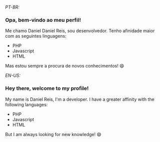 *PT-BR:*

### Opa, bem-vindo ao meu perfil!

Me chamo Daniel Daniel Reis, sou desenvolvedor.
Tenho afinidade maior com as seguintes linguagens:

* PHP
* Javascript
* HTML

Mas estou sempre a procura de novos conhecimentos! 😄

*EN-US:*

### Hey there, welcome to my profile!

My name is Daniel Reis, I'm a developer.
I have a greater affinity with the following languages:

* PHP
* Javascript
* HTML

But I am always looking for new knowledge! 😄

<!--
**Daniel-Reis1/Daniel-Reis1** is a ✨ _special_ ✨ repository because its `README.md` (this file) appears on your GitHub profile.

Here are some ideas to get you started:

- 🔭 I’m currently working on ...
- 🌱 I’m currently learning ...
- 👯 I’m looking to collaborate on ...
- 🤔 I’m looking for help with ...
- 💬 Ask me about ...
- 📫 How to reach me: ...
- 😄 Pronouns: ...
- ⚡ Fun fact: ...
-->
